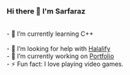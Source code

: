 ### Hi there 👋 I'm Sarfaraz
<br>
- 🌱 I’m currently learning C++<br>
<br>
- 🤔 I’m looking for help with <a href="https://github.com/MOHAMMAD-SARFARAZ-AFZAL/halalify.git">Halalify</a>
<br>
- 🔭 I’m currently working on <a href="https://mohammadsarfarazafzal.onrender.com">Portfolio</a>
<br>
- ⚡ Fun fact: I love playing video games.
